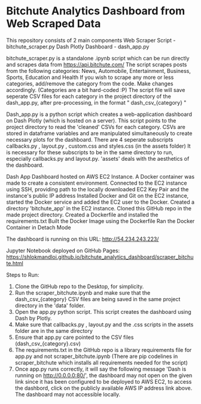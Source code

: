 # Bitchute Analytics Dashboard from Web Scraped Data
This repository consists of 2 main components
Web Scraper Script - bitchute_scraper.py
Dash Plotly Dashboard - dash_app.py

bitchute_scraper.py is a standalone .ipynb script which can be run directly and scrapes data from https://api.bitchute.com/
The script scrapes posts from the following categories: News, Automobile, Entertainment, Business, Sports, Education and Health
If you wish to scrape any more or less categories, add/remove the category from the code. Make changes accordingly. (Categories are a bit hard-coded :P)
The script file will save seperate CSV files for each category in the project directory of the dash_app.py, after pre-processing, in the format " dash_csv_{category} "

Dash_app.py is a python script which creates a web-application dashboard on Dash Plotly (which is hosted on a server).
This script points to the project directory to read the 'cleaned' CSVs for each category.
CSVs are stored in dataframe variables and are manipulated simultaneously to create necessary plots for the dashboard.
There are 4 seperate subscripts callbacks.py , layout.py , custom.css and styles.css (in the assets folder)
It is necessary for these subscripts to be in the same directory to run, especially callbacks.py and layout.py. 'assets' deals with the aesthetics of the dashboard.

Dash App Dashboard hosted on AWS EC2 Instance. A Docker container was made to create a consistent environment. 
Connected to the EC2 instance using SSH, providing path to the locally downloaded EC2 Key Pair and the instance's public IP address
Installed Docker and Git on the EC2 instance, started the Docker service and added the EC2 user to the Docker.
Created a directory 'bitchute_app' in the EC2 instance. Cloned this GitHub repo in the made project directory.
Created a Dockerfile and installed the requirements.txt
Built the Docker Image using the Dockerfile
Ran the Docker Container in Detach Mode


The dashboard is running on this URL: http://54.234.243.223/

Jupyter Notebook deployed on GitHub Pages: https://shlokmandloi.github.io/bitchute_analytics_dashboard/scraper_bitchute.html

Steps to Run:
1. Clone the GitHub repo to the Desktop, for simplicity.
2. Run the scraper_bitchute.ipynb and make sure that the dash_csv_{category} CSV files are being saved in the same project directory in the 'data' folder.
3. Open the app.py python script. This script creates the dashboard using Dash by Plotly.
4. Make sure that callbacks.py , layout.py and the .css scripts in the assets folder are in the same directory
5. Ensure that app.py care pointed to the CSV files (dash_csv_{category}.csv)
6. The requirements.txt in the GitHub repo is a library requirements file for app.py and not scraper_bitchute.ipynb (There are pip codelines in scraper_bitchute which installs all requirements needed for the script)
7. Once app.py runs correctly, it will say the following message 'Dash is running on http://0.0.0.0:80/', the dashboard may not open on the given link since it has been configured to be deployed to AWS EC2, to access the dashbord, click on the publicly available AWS IP address link above. The dashboard may not accessible locally. 




